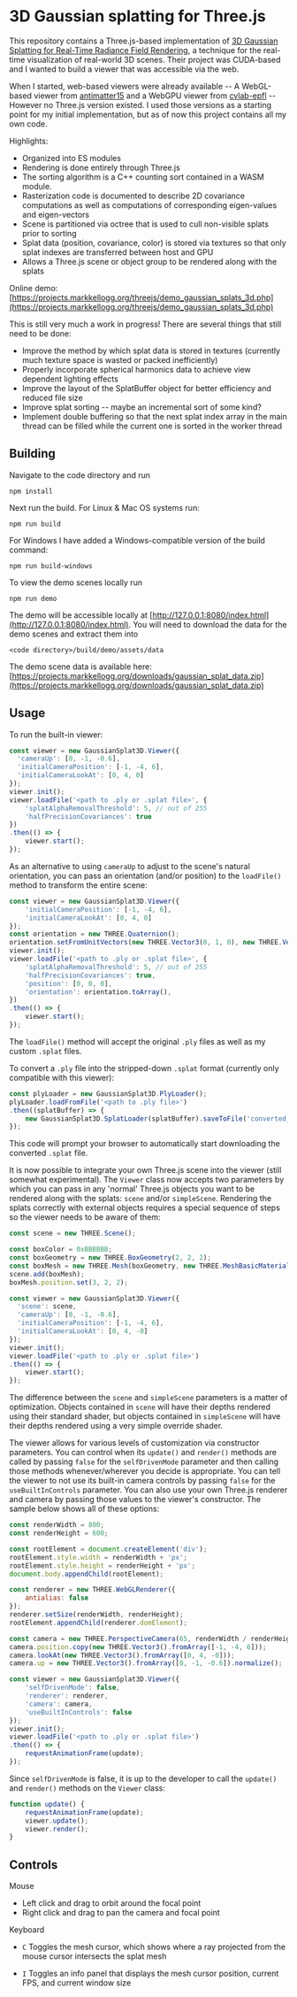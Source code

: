 # 3D Gaussian splatting for Three.js

This repository contains a Three.js-based implementation of [3D Gaussian Splatting for Real-Time Radiance Field Rendering](https://repo-sam.inria.fr/fungraph/3d-gaussian-splatting/), a technique for the real-time visualization of real-world 3D scenes. Their project was CUDA-based and I wanted to build a viewer that was accessible via the web.

When I started, web-based viewers were already available -- A WebGL-based viewer from [antimatter15](https://github.com/antimatter15/splat) and a WebGPU viewer from [cvlab-epfl](https://github.com/cvlab-epfl/gaussian-splatting-web) -- However no Three.js version existed. I used those versions as a starting point for my initial implementation, but as of now this project contains all my own code.

Highlights:
 - Organized into ES modules
 - Rendering is done entirely through Three.js
 - The sorting algorithm is a C++ counting sort contained in a WASM module.
 - Rasterization code is documented to describe 2D covariance computations as well as computations of corresponding eigen-values and eigen-vectors
 - Scene is partitioned via octree that is used to cull non-visible splats prior to sorting
 - Splat data (position, covariance, color) is stored via textures so that only splat indexes are transferred between host and GPU
 - Allows a Three.js scene or object group to be rendered along with the splats

Online demo: [https://projects.markkellogg.org/threejs/demo_gaussian_splats_3d.php](https://projects.markkellogg.org/threejs/demo_gaussian_splats_3d.php)

This is still very much a work in progress! There are several things that still need to be done:
  - Improve the method by which splat data is stored in textures (currently much texture space is wasted or packed inefficiently)
  - Properly incorporate spherical harmonics data to achieve view dependent lighting effects
  - Improve the layout of the SplatBuffer object for better efficiency and reduced file size
  - Improve splat sorting -- maybe an incremental sort of some kind?
  - Implement double buffering so that the next splat index array in the main thread can be filled while the current one is sorted in the worker thread

## Building
Navigate to the code directory and run
```
npm install
```
Next run the build. For Linux & Mac OS systems run:
```
npm run build
```
For Windows I have added a Windows-compatible version of the build command:
```
npm run build-windows
```
To view the demo scenes locally run
```
npm run demo
```
The demo will be accessible locally at [http://127.0.0.1:8080/index.html](http://127.0.0.1:8080/index.html). You will need to download the data for the demo scenes and extract them into 
```
<code directory>/build/demo/assets/data
```
The demo scene data is available here: [https://projects.markkellogg.org/downloads/gaussian_splat_data.zip](https://projects.markkellogg.org/downloads/gaussian_splat_data.zip)

## Usage

To run the built-in viewer:

```javascript
const viewer = new GaussianSplat3D.Viewer({
  'cameraUp': [0, -1, -0.6],
  'initialCameraPosition': [-1, -4, 6],
  'initialCameraLookAt': [0, 4, 0]
});
viewer.init();
viewer.loadFile('<path to .ply or .splat file>', {
    'splatAlphaRemovalThreshold': 5, // out of 255
    'halfPrecisionCovariances': true
})
.then(() => {
    viewer.start();
});
```
As an alternative to using `cameraUp` to adjust to the scene's natural orientation, you can pass an orientation (and/or position) to the `loadFile()` method to transform the entire scene:
```javascript
const viewer = new GaussianSplat3D.Viewer({
    'initialCameraPosition': [-1, -4, 6],
    'initialCameraLookAt': [0, 4, 0]
});
const orientation = new THREE.Quaternion();
orientation.setFromUnitVectors(new THREE.Vector3(0, 1, 0), new THREE.Vector3(0, -1, 0.6).normalize());
viewer.init();
viewer.loadFile('<path to .ply or .splat file>', {
    'splatAlphaRemovalThreshold': 5, // out of 255
    'halfPrecisionCovariances': true,
    'position': [0, 0, 0],
    'orientation': orientation.toArray(),
})
.then(() => {
    viewer.start();
});
```

The `loadFile()` method will accept the original `.ply` files as well as my custom `.splat` files.

To convert a `.ply` file into the stripped-down `.splat` format (currently only compatible with this viewer):

```javascript
const plyLoader = new GaussianSplat3D.PlyLoader();
plyLoader.loadFromFile('<path to .ply file>')
.then((splatBuffer) => {
    new GaussianSplat3D.SplatLoader(splatBuffer).saveToFile('converted_file.splat');
});
```
This code will prompt your browser to automatically start downloading the converted `.splat` file.

It is now possible to integrate your own Three.js scene into the viewer (still somewhat experimental). The `Viewer` class now accepts two parameters by which you can pass in any 'normal' Three.js objects you want to be rendered along with the splats: `scene` and/or `simpleScene`. Rendering the splats correctly with external objects requires a special sequence of steps so the viewer needs to be aware of them:
```javascript
const scene = new THREE.Scene();

const boxColor = 0xBBBBBB;
const boxGeometry = new THREE.BoxGeometry(2, 2, 2);
const boxMesh = new THREE.Mesh(boxGeometry, new THREE.MeshBasicMaterial({'color': boxColor}));
scene.add(boxMesh);
boxMesh.position.set(3, 2, 2);

const viewer = new GaussianSplat3D.Viewer({
  'scene': scene,
  'cameraUp': [0, -1, -0.6],
  'initialCameraPosition': [-1, -4, 6],
  'initialCameraLookAt': [0, 4, -0]
});
viewer.init();
viewer.loadFile('<path to .ply or .splat file>')
.then(() => {
    viewer.start();
});
```
The difference between the `scene` and `simpleScene` parameters is a matter of optimization. Objects contained in `scene` will have their depths rendered using their standard shader, but objects contained in `simpleScene` will have their depths rendered using a very simple override shader.

The viewer allows for various levels of customization via constructor parameters. You can control when its `update()` and `render()` methods are called by passing `false` for the `selfDrivenMode` parameter and then calling those methods whenever/wherever you decide is appropriate. You can tell the viewer to not use its built-in camera controls by passing `false` for the `useBuiltInControls` parameter. You can also use your own Three.js renderer and camera by passing those values to the viewer's constructor. The sample below shows all of these options:

```javascript
const renderWidth = 800;
const renderHeight = 600;

const rootElement = document.createElement('div');
rootElement.style.width = renderWidth + 'px';
rootElement.style.height = renderHeight + 'px';
document.body.appendChild(rootElement);

const renderer = new THREE.WebGLRenderer({
    antialias: false
});
renderer.setSize(renderWidth, renderHeight);
rootElement.appendChild(renderer.domElement);

const camera = new THREE.PerspectiveCamera(65, renderWidth / renderHeight, 0.1, 500);
camera.position.copy(new THREE.Vector3().fromArray([-1, -4, 6]));
camera.lookAt(new THREE.Vector3().fromArray([0, 4, -0]));
camera.up = new THREE.Vector3().fromArray([0, -1, -0.6]).normalize();

const viewer = new GaussianSplat3D.Viewer({
    'selfDrivenMode': false,
    'renderer': renderer,
    'camera': camera,
    'useBuiltInControls': false
});
viewer.init();
viewer.loadFile('<path to .ply or .splat file>')
.then(() => {
    requestAnimationFrame(update);
});
```
Since `selfDrivenMode` is false, it is up to the developer to call the `update()` and `render()` methods on the `Viewer` class:
```javascript
function update() {
    requestAnimationFrame(update);
    viewer.update();
    viewer.render();
}
```
## Controls
Mouse
- Left click and drag to orbit around the focal point
- Right click and drag to pan the camera and focal point
  
Keyboard
- `C` Toggles the mesh cursor, which shows where a ray projected from the mouse cursor intersects the splat mesh

- `I` Toggles an info panel that displays the mesh cursor position, current FPS, and current window size
